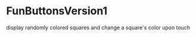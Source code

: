 FunButtonsVersion1
==================

display randomly colored squares and change a square's color upon touch